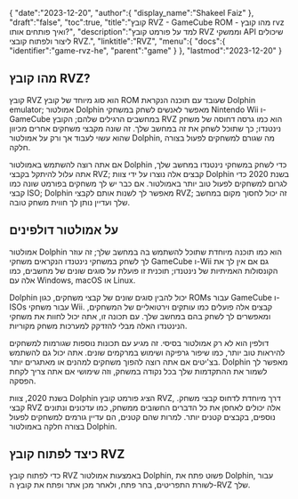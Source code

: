 {
   "date":"2023-12-20",
   "author":{
      "display_name":"Shakeel Faiz"
},
   "draft":"false",
   "toc":true,
   "title":"קובץ RVZ - GameCube ROM - מהו קובץ rvz ואיך פותחים אותו?",
   "description":"למד על פורמט קובץ RVZ וממשקי API שיכולים ליצור ולפתוח קובצי RVZ.",
   "linktitle":"RVZ",
   "menu":{
      "docs":{
         "identifier":"game-rvz-he",
         "parent":"game"
}
},
   "lastmod":"2023-12-20"
}

## מהו קובץ RVZ?

קובץ RVZ הוא סוג מיוחד של קובץ ROM שעובד עם תוכנה הנקראת Dolphin emulator; אמולטור Dolphin מאפשר לאנשים לשחק במשחקי Nintendo Wii ו-GameCube במחשבים הרגילים שלהם; הקובץ RVZ הוא כמו גרסה דחוסה של משחק נינטנדו; כך שתוכל לשחק את זה במחשב שלך. זה שונה מקבצי משחקים אחרים מכיוון שהוא עשוי לעבוד אך ורק על אמולטור Dolphin, מה שגורם למשחקים לפעול בצורה חלקה.

אם אתה רוצה להשתמש באמולטור Dolphin כדי לשחק במשחקי נינטנדו במחשב שלך, אתה עלול להיתקל בקבצי RVZ; קבצים אלה נוצרו על ידי צוות Dolphin בשנת 2020 כדי לגרום למשחקים לפעול טוב יותר באמולטור. אם כבר יש לך משחקים בפורמט שונה כמו קבצי ISO; Dolphin מאפשר לך לשנות אותם לקבצי RVZ; זה יכול לחסוך מקום במחשב שלך ועדיין נותן לך חווית משחק טובה.

## על אמולטור דולפינים

אמולטור Dolphin הוא כמו תוכנה מיוחדת שתוכל להשתמש בה במחשב שלך; זה עוזר לך לשחק במשחקי נינטנדו הנקראים משחקי GameCube ו-Wii גם אם אין לך את הקונסולות האמיתיות של נינטנדו; תוכנית זו פועלת על סוגים שונים של מחשבים, כמו אלה עם Windows, macOS או Linux.

Dolphin יכול להבין סוגים שונים של קבצי משחקים, כגון ROMs עבור GameCube ו-ISOs עבור משחקי Wii. קבצים אלה פועלים כמו עותקים וירטואליים של המשחקים, ומאפשרים לך לשחק בהם במחשב שלך. עם תכונה זו, אתה יכול לחוות את משחקי הנינטנדו האלה מבלי להזדקק למערכות משחק מקוריות.

דולפין הוא לא רק אמולטור בסיסי. זה מגיע עם תכונות נוספות שגורמות למשחקים להיראות טוב יותר, כמו שיפור גרפיקה ושימוש במרקמים שונים. אתה יכול גם להשתמש בצ'יטים אם אתה רוצה להפוך משחקים למהנים או מאתגרים יותר. Dolphin מאפשר לך לשמור את ההתקדמות שלך בכל נקודה במשחק, וזה שימושי אם אתה צריך לקחת הפסקה.

בשנת 2020, צוות Dolphin הציג פורמט קובץ RVZ, דרך מיוחדת לדחוס קבצי משחק. קבצי RVZ אלה יכולים לאחסן את כל הדברים החשובים ממשחק, כמו עדכונים ונתונים נוספים, בקבצים קטנים יותר. למרות שהם קטנים, הם עדיין גורמים למשחקים לפעול בצורה חלקה באמולטור Dolphin.

## כיצד לפתוח קובץ RVZ

כדי לפתוח קובץ RVZ באמצעות אמולטור Dolphin, פשוט פתח את Dolphin, עבור לשורת התפריטים, בחר פתח, ולאחר מכן אתר ופתח את קובץ ה-RVZ שלך.

